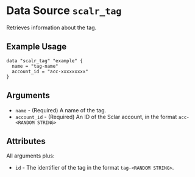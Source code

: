 
# Data Source `scalr_tag` 

Retrieves information about the tag.

## Example Usage

```hcl
data "scalr_tag" "example" {
  name = "tag-name"
  account_id = "acc-xxxxxxxxx"
}
```

## Arguments

* `name` - (Required) A name of the tag.
* `account_id` - (Required) An ID of the Sclar account, in the format `acc-<RANDOM STRING>`

## Attributes

All arguments plus:

* `id` - The identifier of the tag in the format `tag-<RANDOM STRING>`.
